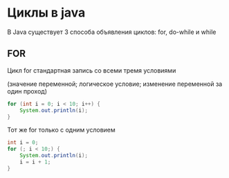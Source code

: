 
# Циклы в java
В Java существует 3 способа объявления циклов: for, do-while и while

## FOR
Цикл for стандартная запись со всеми тремя условиями

(значение переменной; логическое условие; изменение переменной за один проход)
```java
for (int i = 0; i < 10; i++) {
    System.out.println(i);
}
```

Тот же for только с одним условием
```java
int i = 0;
for (; i < 10;) {
    System.out.println(i);
    i = i + 1;
}
```
